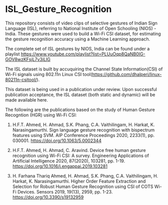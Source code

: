 # ISL_Gesture_Recognition
This repository consists of video clips of selective gestures of Indian Sign Language (ISL), referring to National Institute of Open Schooling (NIOS) - India. These gestures were used to build a Wi-Fi CSI dataset, for estimating the gesture recognition accuracy using a Machine Learning approach. 

The complete set of ISL gestures by NIOS, India can be found under a playlist https://www.youtube.com/playlist?list=PLUuOqp8QaNB0IG-GOV8wzKFsjL7v3iLIG

The ISL dataset is built by accuquiring the Channel State Information(CSI) of Wi-Fi signals using 802.11n Linux CSI tool(https://github.com/dhalperi/linux-80211n-csitool/).

This dataset is being used in a publication under review. Upon successful publication acceptance, the ISL dataset (both static and dynamic) will be made available here. 

The following are the publications based on the study of Human Gesture Recogntion (HGR) using Wi-Fi CSI:

1. H.F.T. Ahmed, H. Ahmad, S.K. Phang, C.A. Vaithilingam, H. Harkat, K. Narasingamurthi. Sign language gesture recognition with bispectrum features using SVM. AIP Conference Proceedings 2020, 2233(1), pp. 030001. https://doi.org/10.1063/5.0002344

2. H.F.T. Ahmed, H. Ahmad, C. Aravind. Device free human gesture recognition using Wi-Fi CSI: A survey. Engineering Applications of Artificial Intelligence 2020, 87(2020), 103281, pp. 1-19. https://doi.org/10.1016/j.engappai.2019.103281

3. H. Farhana Thariq Ahmed, H. Ahmad, S.K. Phang, C.A. Vaithilingam, H. Harkat, K. Narasingamurthi. Higher Order Feature Extraction and Selection for Robust Human Gesture Recognition using CSI of COTS Wi-Fi Devices. Sensors 2019, 19(13), 2959, pp. 1-23. https://doi.org/10.3390/s19132959

